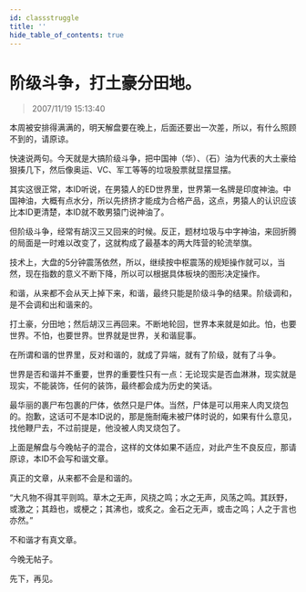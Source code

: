 ```yaml
---
id: classstruggle 
title: ''
hide_table_of_contents: true
---
```


# 阶级斗争，打土豪分田地。

> 2007/11/19 15:13:40

<div style={{color: '#009900', fontWeight: '500', fontSize: '18px'}}>

本周被安排得满满的，明天解盘要在晚上，后面还要出一次差，所以，有什么照顾不到的，请原谅。
 
快速说两句。今天就是大搞阶级斗争，把中国神（华）、（石）油为代表的大土豪给狠揍几下，然后像奥运、VC、军工等等的垃圾股票就显摆显摆。
 
其实这很正常，本ID听说，在男猿人的ED世界里，世界第一名牌是印度神油。中国神油，大概有点水分，所以先挤挤才能成为合格产品，这点，男猿人的认识应该比本ID更清楚，本ID就不敢男猿门说神油了。
 
但阶级斗争，经常有胡汉三又回来的时候。反正，题材垃圾与中字神油，来回折腾的局面是一时难以改变了，这就构成了最基本的两大阵营的轮流举旗。
 
技术上，大盘的5分钟震荡依然，所以，继续按中枢震荡的规矩操作就可以，当然，现在指数的意义不断下降，所以可以根据具体板块的图形决定操作。

</div>

<div style={{color: '#FF0000', fontWeight: '500', fontSize: '18px'}}>

和谐，从来都不会从天上掉下来，和谐，最终只能是阶级斗争的结果。阶级调和，是不会调和出和谐来的。
 
打土豪，分田地；然后胡汉三再回来。不断地轮回，世界本来就是如此。怕，也要世界。不怕，也要世界。世界就是世界，关和谐屁事。
 
在所谓和谐的世界里，反对和谐的，就成了异端，就有了阶级，就有了斗争。
 
世界是否和谐并不重要，世界的重要性只有一点：无论现实是否血淋淋，现实就是现实，不能装饰，任何的装饰，最终都会成为历史的笑话。
 
最华丽的裹尸布包裹的尸体，依然只是尸体。当然，尸体是可以用来人肉叉烧包的。抱歉，这话可不是本ID说的，那是施耐庵未被尸体时说的，如果有什么意见，找他鞭尸去，不过前提是，他没被人肉叉烧包了。

</div>

<div style={{fontWeight: '500', fontSize: '18px'}}>

上面是解盘与今晚帖子的混合，这样的文体如果不适应，对此产生不良反应，那请原谅，本ID不会写和谐文章。
 
真正的文章，从来都不会是和谐的。
 
“大凡物不得其平则鸣。草木之无声，风挠之鸣；水之无声，风荡之鸣。其跃野，或激之；其趋也，或梗之；其沸也，或炙之。金石之无声，或击之鸣；人之于言也亦然。”
 
不和谐才有真文章。
 
今晚无帖子。
 
先下，再见。

</div>